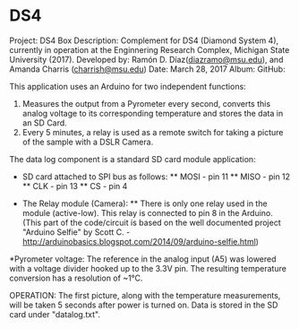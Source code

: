 # DS4

Project: DS4 Box 
Description: Complement for DS4 (Diamond System 4), currently in operation at the Enginnering Research Complex, Michigan State University (2017).
Developed by: Ramón D. Díaz(diazramo@msu.edu), and Amanda Charris (charrish@msu.edu)
Date: March 28, 2017
Album: 
GitHub: 

This application uses an Arduino for two independent functions: 
  1) Measures the output from a Pyrometer every second, converts this analog voltage to its corresponding temperature and stores the data in an SD Card.
  2) Every 5 minutes, a relay is used as a remote switch for taking a picture of the sample with a DSLR Camera.
  
   The data log component is a standard SD card module application:
 * SD card attached to SPI bus as follows:
 ** MOSI - pin 11
 ** MISO - pin 12
 ** CLK - pin 13
 ** CS - pin 4

 * The Relay module (Camera): 
 ** There is only one relay used in the module (active-low). This relay is connected to pin 8 in the Arduino.
 (This part of the code/circuit is based on the well documented project "Arduino Selfie" by Scott C. - http://arduinobasics.blogspot.com/2014/09/arduino-selfie.html)
  
  *Pyrometer voltage:
  The reference in the analog input (A5) was lowered with a voltage divider hooked up to the 3.3V pin. The resulting temperature conversion has a resolution of ~1°C.
  
OPERATION:
The first picture, along with the temperature measurements, will be taken 5 seconds after power is turned on. Data is stored in the SD card under "datalog.txt".
